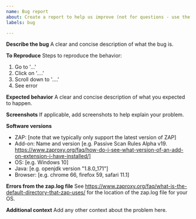 ```yaml
---
name: Bug report
about: Create a report to help us improve (not for questions - use the User Group for those)
labels: bug

---
```


**Describe the bug**
A clear and concise description of what the bug is.

**To Reproduce**
Steps to reproduce the behavior:
1. Go to '...'
2. Click on '....'
3. Scroll down to '....'
4. See error

**Expected behavior**
A clear and concise description of what you expected to happen.

**Screenshots**
If applicable, add screenshots to help explain your problem.

**Software versions**
 - ZAP: [note that we typically only support the latest version of ZAP]
 - Add-on: Name and version [e.g. Passive Scan Rules Alpha v19. https://www.zaproxy.org/faq/how-do-i-see-what-version-of-an-add-on-extension-i-have-installed/]
 - OS: [e.g. Windows 10]
 - Java: [e.g. openjdk version "1.8.0_171"]
 - Browser: [e.g. chrome 66, firefox 59, safari 11.1]

**Errors from the zap.log file**
See https://www.zaproxy.org/faq/what-is-the-default-directory-that-zap-uses/ for the location of the zap.log file for your OS.

**Additional context**
Add any other context about the problem here.

